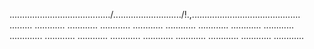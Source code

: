 ......................................../.........................../!.,........................................... .........
............
............
............
............
............
............
............
............
.............
............
............
............
............
............
............
............
............


